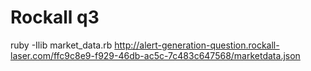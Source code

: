 # Rockall q3
ruby -Ilib market_data.rb http://alert-generation-question.rockall-laser.com/ffc9c8e9-f929-46db-ac5c-7c483c647568/marketdata.json

